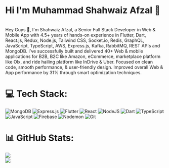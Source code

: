 # Hi I'm Muhammad Shahwaiz Afzal 🤵

<br>
Hey Guys 👋, I'm Shahwaiz Afzal, a Senior Full Stack Developer in Web & Mobile App with 4.5+ years of hands-on experience in Flutter, Dart, React.js, Redux, Node.js, Tailwind CSS, Socket.io, Redis, GraphQL, JavaScript, TypeScript, AWS, Express.js, Kafka, RabbitMQ, REST APIs and MongoDB. I’ve successfully built and delivered 40+ Web & mobile applications for B2B, B2C like Amazon, eCommerce, marketplace platform like Olx, and ride hailing platform like InDrive & Uber. Focused on clean code, smooth performance, & user-friendly design. Improved overall Web & App performance by 31% through smart optimization techniques.
<br>


# 💻 Tech Stack:
![MongoDB](https://img.shields.io/badge/MongoDB-%234ea94b.svg?style=for-the-badge&logo=mongodb&logoColor=white) ![Express.js](https://img.shields.io/badge/express.js-%23404d59.svg?style=for-the-badge&logo=express&logoColor=%2361DAFB) ![Flutter](https://img.shields.io/badge/Flutter-%2302569B.svg?style=for-the-badge&logo=Flutter&logoColor=white) ![React](https://img.shields.io/badge/react-%2320232a.svg?style=for-the-badge&logo=react&logoColor=%2361DAFB) ![NodeJS](https://img.shields.io/badge/node.js-6DA55F?style=for-the-badge&logo=node.js&logoColor=white) ![Dart](https://img.shields.io/badge/dart-%230175C2.svg?style=for-the-badge&logo=dart&logoColor=white) ![TypeScript](https://img.shields.io/badge/typescript-%23007ACC.svg?style=for-the-badge&logo=typescript&logoColor=white) ![JavaScript](https://img.shields.io/badge/javascript-%23323330.svg?style=for-the-badge&logo=javascript&logoColor=%23F7DF1E) ![Firebase](https://img.shields.io/badge/firebase-%23039BE5.svg?style=for-the-badge&logo=firebase) ![Nodemon](https://img.shields.io/badge/NODEMON-%23323330.svg?style=for-the-badge&logo=nodemon&logoColor=%BBDEAD) ![Git](https://img.shields.io/badge/git-%23F05033.svg?style=for-the-badge&logo=git&logoColor=white)
# 📊 GitHub Stats:
![](https://github-readme-streak-stats.herokuapp.com/?user=Shahwaiz24&theme=dark&hide_border=false)<br/>
![](https://github-readme-stats.vercel.app/api/top-langs/?username=Shahwaiz24&theme=dark&hide_border=false&include_all_commits=true&count_private=false&layout=compact)



